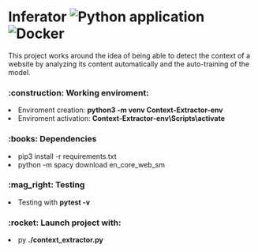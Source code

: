# Inferator ![Python application](https://github.com/JonanOribe/Inferator/workflows/Python%20application/badge.svg) ![Docker](https://github.com/JonanOribe/Inferator/workflows/Docker/badge.svg)


This project works around the idea of ​​being able to detect the context of a website by analyzing its content automatically and the auto-training of the model.

<h3>:construction: Working enviroment:</h3>
<li>Enviroment creation: <b>python3 -m venv Context-Extractor-env</b></li> 
<li>Enviroment activation: <b>Context-Extractor-env\Scripts\activate</b></li>
<h3>:books: Dependencies</h3>
<li>pip3 install -r requirements.txt</li>
<li>python -m spacy download en_core_web_sm</li>
<h3>:mag_right: Testing</h3>
<li>Testing with <b>pytest -v</b></li>
<h3>:rocket: Launch project with:</h3>
<li>py <b>./context_extractor.py</b></li>

